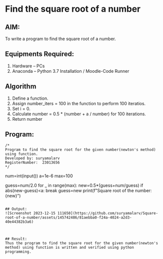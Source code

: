 # Find the square root of a number

## AIM:
To write a program to find the square root of a number.

## Equipments Required:
1. Hardware – PCs
2. Anaconda – Python 3.7 Installation / Moodle-Code Runner

## Algorithm
1. Define a function.
2. Assign number_iters = 100 in the function to perform 100 iteratios.
3. Set i = 0.
4. Calculate  number = 0.5 * (number + a / number) for 100 iterations.
5. Return number

## Program:
```
/*
Program to find the square root for the given number(newton's method) using function.
Developed by: suryamalarv
RegisterNumber:  23013656
*/
```
num=int(input())
a=1e-6
max=100

guess=num/2.0
for _ in range(max):
    new=0.5*(guess+num/guess)
    if abs(new-guess)<a:
       break
    guess=new
print(f"Square root of the number: {new}") 
```

## Output:
![Screenshot 2023-12-15 111650](https://github.com/suryamalarv/Square-root-of-a-number/assets/145742486/81aebba0-f24a-4024-a2d3-40e44382b3a6)



## Result:
Thus the program to find the square root for the given number(newton's method) using function is written and verified using python programming.
